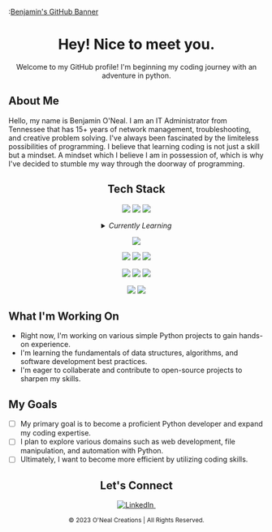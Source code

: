 :[Benjamin's GitHub Banner](./assets/Header.jpg)

<h1 align="center">Hey!  Nice to meet you.</h1>

<p align="center">Welcome to my GitHub profile!  I'm beginning my coding journey with an adventure in python.</p>

<h2>About Me</h2>

<!-- <img width="50%" align="right" alt="Profile Photo" src="" /> ADD LATER -->

<p>Hello, my name is Benjamin O'Neal.  I am an IT Administrator from Tennessee that has 15+ years of network management, troubleshooting, and creative problem solving.  I've always been fascinated by the limiteless possibilities of programming.  I believe that learning coding is not just a skill but a mindset.  A mindset which I believe I am in possession of, which is why I've decided to stumble my way through the doorway of programming.</p>

<section align="center">

<h2>Tech Stack</h2>

![](https://img.shields.io/badge/Languages-HTML5-informational?style=flat&logo=html5&logoColor=ffffff&color=red)
![](https://img.shields.io/badge/Languages-CSS-informational?style=flat&logo=css3&logoColor=ffffff&color=red)
![](https://img.shields.io/badge/Languages-Markdown-informational?style=flat&logo=markdown&logoColor=ffffff&color=red)

<details>
<summary><em>Currently Learning</em></summary>
![](https://img.shields.io/badge/Languages-Python-informational?style=flat&logo=python&logoColor=ffffff&color=red)
</details>

![](https://img.shields.io/badge/Frameworks%20&%20Libraries-Bootstrap-informational?style=flat&logo=bootstrap&logoColor=ffffff&color=red)
<!-- ![](https://img.shields.io/badge/Frameworks%20&%20Libraries-Git-informational?style=flat&logo=git&logoColor=ffffff&color=red)
![](https://img.shields.io/badge/Frameworks%20&%20Libraries-GitHub-informational?style=flat&logo=github&logoColor=ffffff&color=red) -->

![](https://img.shields.io/badge/Design%20Tools-Adobe%20Illustrator-informational?style=flat&logo=adobe-illustrator&logoColor=ffffff&color=red)
![](https://img.shields.io/badge/Design%20Tools-Adobe%20Photoshop-informational?style=flat&logo=adobe-photoshop&logoColor=ffffff&color=red)
![](https://img.shields.io/badge/Design%20Tools-Adobe%20Lightrooom-informational?style=flat&logo=adobe-lightroom&logoColor=ffffff&color=red)

![](https://img.shields.io/badge/Software-Discord-informational?style=flat&logo=discord&logoColor=ffffff&color=red)
![](https://img.shields.io/badge/Software-OBS%20Studio-informational?style=flat&logo=obsstudio&logoColor=ffffff&color=red)
![](https://img.shields.io/badge/Software-Microsoft%20Office-informational?style=flat&logo=microsoftoffice&logoColor=ffffff&color=red)

![](https://img.shields.io/badge/OS-Windows-informational?style=flat&logo=windows&logoColor=ffffff&color=red)
![](https://img.shields.io/badge/OS-Mac-informational?style=flat&logo=apple&logoColor=ffffff&color=red)

</section>

<h2>What I'm Working On</h2>

- Right now, I'm working on various simple Python projects to gain hands-on experience.
- I'm learning the fundamentals of data structures, algorithms, and software development best practices.
- I'm eager to collaberate and contribute to open-source projects to sharpen my skills.

<h2>My Goals</h2>

- [ ] My primary goal is to become a proficient Python developer and expand my coding expertise.
- [ ] I plan to explore various domains such as web development, file manipulation, and automation with Python.
- [ ] Ultimately, I want to become more efficient by utilizing coding skills.

<section align="center">

<h2>Let's Connect</h2>

<a href="https://www.linkedin.com/in/benjaminoneal" target="_blank">![LinkedIn](https://img.shields.io/badge/benjaminoneal-eeeeee?style=social&logo=linkedin)&nbsp;</a>
<!-- ADD LATER
<a href="https://discord.com/users/USERNAME" target="_blank">![GMail](https://img.shields.io/badge/-EMAIL%20ADRESS-eeeeee?style=social&logo=gmail)&nbsp;</a>
<a href="https://discord.com/users/USERNAME" target="_blank">![Discord](https://img.shields.io/badge/-Discord-eeeeee?style=social&logo=discord)&nbsp;</a>
-->

</section>

<section align="center">
<p style="font-size:12px">&copy; 2023 O'Neal Creations | All Rights Reserved.</p>
</section>
